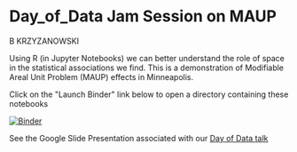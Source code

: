 # Day_of_Data Jam Session on MAUP
B KRZYZANOWSKI

Using R (in Jupyter Notebooks) we can better understand the role of space in the statistical associations we find.
This is a demonstration of Modifiable Areal Unit Problem (MAUP) effects in Minneapolis.

Click on the "Launch Binder" link below to open a directory containing these notebooks

[![Binder](https://mybinder.org/badge_logo.svg)](https://mybinder.org/v2/gh/krzyz016/UMN-Day-of-Data/master)



See the Google Slide Presentation associated with our [Day of Data talk]( https://docs.google.com/presentation/d/10nTs5LHpczp6FDM0nwXN91RZJr6ZTxdepzAzi6XUamI/edit?usp=sharing)
